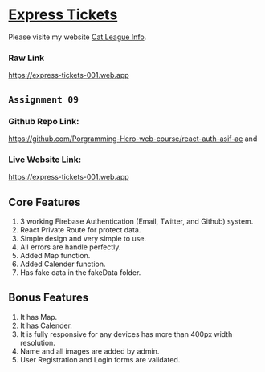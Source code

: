 # [Express Tickets](https://express-tickets-001.web.app)

Please visite my website [Cat League Info](https://github.com/facebook/create-react-app).

### Raw Link
https://express-tickets-001.web.app

## `Assignment 09`
### Github Repo Link:
https://github.com/Porgramming-Hero-web-course/react-auth-asif-ae
and
### Live Website Link:
https://express-tickets-001.web.app

## Core Features
1. 3 working Firebase Authentication (Email, Twitter, and Github) system.
2. React Private Route for protect data.
3. Simple design and very simple to use.
4. All errors are handle perfectly.
5. Added Map function.
6. Added Calender function.
7. Has fake data in the fakeData folder.

## Bonus Features
1. It has Map.
2. It has Calender.
3. It is fully responsive for any devices has more than 400px width resolution.
4. Name and all images are added by admin.
5. User Registration and Login forms are validated.
